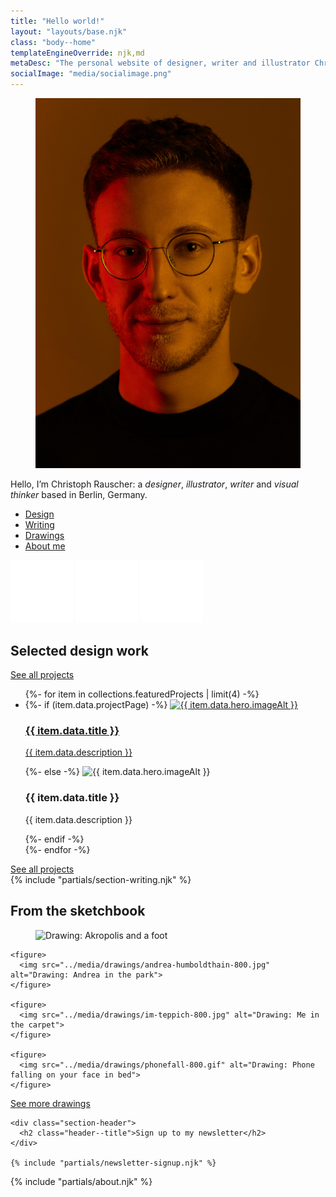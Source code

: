 ```yaml
---
title: "Hello world!"
layout: "layouts/base.njk"
class: "body--home"
templateEngineOverride: njk,md
metaDesc: "The personal website of designer, writer and illustrator Christoph Rauscher"
socialImage: "media/socialimage.png"
---
```


<section class="stage">
  <figure>
    <img src="media/christoph-rauscher-design.jpg" alt="Christoph Rauscher"/>
  </figure>
  <div class="introduction">
    <div>
      <p>Hello, I’m Christoph Rauscher: a <em>designer</em>, <em>illustrator</em>, <em>writer</em> and <em>visual thinker</em> based in Berlin, Germany.</p>
      <ul class="nav--stage">
        <li><a href="/projects" title="Check out my recent projects">Design</a></li>
        <li><a href="/writing" title="Read what I write">Writing</a></li>
        <li><a href="/drawings" title="See what I draw">Drawings</a></li>
        <li><a href="#about" title="Learn more about me">About me</a></li>
      </ul>
    </div>
    <div class="social">
      <a rel="me" href="https://mastodon.social/@christowski" target="_blank"><img src="media/mastodon.svg" title="Mastodon: @christowski@mastodon.social" alt="Mastodon"></a>
      <a href="https://instagram.com/christowski" target="_blank"><img src="media/instagram.svg" title="Instagram: @christowski" alt="Instagram Photos"></a>
      <a href="https://de.linkedin.com/in/rauscherchristoph" target="_blank"><img src="media/linkedin.svg" title="LinkedIn" alt="LinkedIn Profile"></a>
    </div>
</section>

<section class="section--large white">
  <div class="section-header">
    <h2 class="header--title">Selected design work</h2>
    <div class="header--meta">
      <a class="link--more link--pill" href="/projects"><span>See </span>all <span>projects</span></a>
    </div>
  </div>

  <ul class="layout-grid--duo project-grid"> 
    {%- for item in collections.featuredProjects | limit(4) -%}
      <li class="project-grid--tile">
        {%- if (item.data.projectPage) -%}
          <a href="{{ item.data.permalink }}{{ item.url }}">
            <img src="{{ item.data.hero.image }}" alt="{{ item.data.hero.imageAlt }}" />
            <h3>{{ item.data.title }}</h3>
            <p>{{ item.data.description }}</p>
          </a>
        {%- else -%}
          <img src="{{ item.data.hero.image }}" alt="{{ item.data.hero.imageAlt }}" />
          <h3>{{ item.data.title }}</h3>
          <p>{{ item.data.description }}</p>
        {%- endif -%}
      </li>
    {%- endfor -%}
  </ul>
  <a class="button-arrow" href="/projects">See all projects</a>
</section>

<section class="section--large writing dark">
  {% include "partials/section-writing.njk" %}
</section>

<section class="section--large white">
  <div class="section-header">
    <h2 class="header--title">From the sketchbook</h2>
  </div>

  <div class="drawings-grid"> 
    <figure>
      <img src="../media/drawings/akropolis-800.jpg" alt="Drawing: Akropolis and a foot">
    </figure>

    <figure>
      <img src="../media/drawings/andrea-humboldthain-800.jpg" alt="Drawing: Andrea in the park">
    </figure>

    <figure>
      <img src="../media/drawings/im-teppich-800.jpg" alt="Drawing: Me in the carpet">
    </figure>

    <figure>
      <img src="../media/drawings/phonefall-800.gif" alt="Drawing: Phone falling on your face in bed">
    </figure>
  </div>
  <div class="header--meta">
    <span><a class="link--more link--pill" href="/drawings">See more drawings</a></span>
  </div>
</section>

<section class="section--large accent">
  <div class="container--normal">

    <div class="section-header">
      <h2 class="header--title">Sign up to my newsletter</h2>
    </div>

    {% include "partials/newsletter-signup.njk" %}
  </div>
</section>

<section id="about" class="section--large white about container--wide">
  {% include "partials/about.njk" %}
</section>
